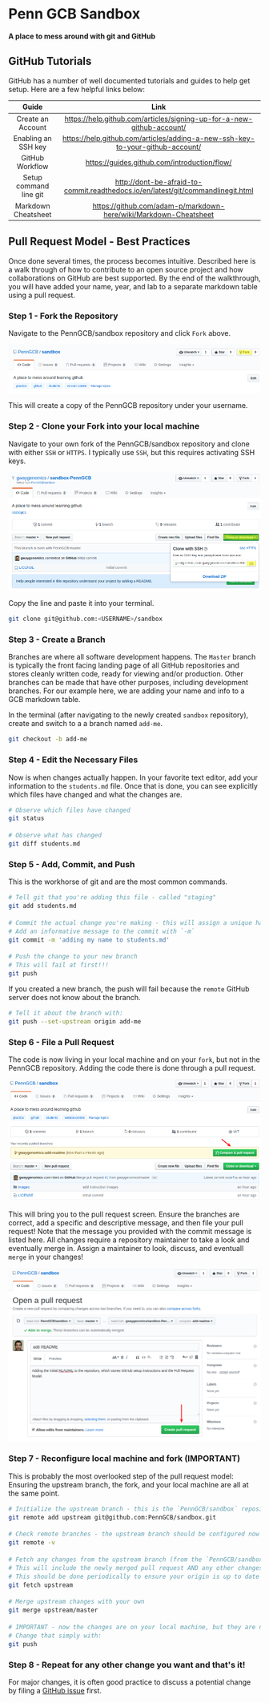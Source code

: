 # Penn GCB Sandbox

**A place to mess around with git and GitHub**

## GitHub Tutorials

GitHub has a number of well documented tutorials and guides to help get setup.
Here are a few helpful links below:

| Guide | Link |
| :---: | :--: |
| Create an Account | https://help.github.com/articles/signing-up-for-a-new-github-account/ |
| Enabling an SSH key | https://help.github.com/articles/adding-a-new-ssh-key-to-your-github-account/ |
| GitHub Workflow | https://guides.github.com/introduction/flow/ |
| Setup command line git | http://dont-be-afraid-to-commit.readthedocs.io/en/latest/git/commandlinegit.html
| Markdown Cheatsheet | https://github.com/adam-p/markdown-here/wiki/Markdown-Cheatsheet |

## Pull Request Model - Best Practices

Once done several times, the process becomes intuitive.
Described here is a walk through of how to contribute to an open source project and how collaborations on GitHub are best supported.
By the end of the walkthrough, you will have added your name, year, and lab to a separate markdown table using a pull request.

### Step 1 - Fork the Repository

Navigate to the PennGCB/sandbox repository and click `Fork` above.

![fork](images/fork.png?raw=true)

This will create a copy of the PennGCB repository under your username.

### Step 2 - Clone your Fork into your local machine

Navigate to your own fork of the PennGCB/sandbox repository and clone with either `SSH` or `HTTPS`.
I typically use `SSH`, but this requires activating SSH keys.

![clone](images/clone.png?raw=true)

Copy the line and paste it into your terminal.

```sh
git clone git@github.com:<USERNAME>/sandbox
```

### Step 3 - Create a Branch

Branches are where all software development happens.
The `Master` branch is typically the front facing landing page of all GitHub repositories and stores cleanly written code, ready for viewing and/or production.
Other branches can be made that have other purposes, including development branches.
For our example here, we are adding your name and info to a GCB markdown table.

In the terminal (after navigating to the newly created `sandbox` repository), create and switch to a a branch named `add-me`.

```sh
git checkout -b add-me
```

### Step 4 - Edit the Necessary Files

Now is when changes actually happen.
In your favorite text editor, add your information to the `students.md` file.
Once that is done, you can see explicitly which files have changed and what the changes are.

```sh
# Observe which files have changed
git status

# Observe what has changed
git diff students.md
```

### Step 5 - Add, Commit, and Push

This is the workhorse of git and are the most common commands.

```sh
# Tell git that you're adding this file - called "staging"
git add students.md 

# Commit the actual change you're making - this will assign a unique hash to the change
# Add an informative message to the commit with `-m` 
git commit -m 'adding my name to students.md'

# Push the change to your new branch
# This will fail at first!!!
git push
```

If you created a new branch, the push will fail because the `remote` GitHub server does not know about the branch.

```sh
# Tell it about the branch with:
git push --set-upstream origin add-me
```

### Step 6 - File a Pull Request

The code is now living in your local machine and on your `fork`, but not in the PennGCB repository.
Adding the code there is done through a pull request.

![pull_request](images/pull_request.png?raw=true)

This will bring you to the pull request screen.
Ensure the branches are correct, add a specific and descriptive message, and then file your pull request!
Note that the message you provided with the commit message is listed here.
All changes require a repository maintainer to take a look and eventually merge in.
Assign a maintainer to look, discuss, and eventuall `merge` in your changes!

![pull_request_notes](images/pull_request_notes.png?raw=true)

### Step 7 - Reconfigure local machine and fork (IMPORTANT)

This is probably the most overlooked step of the pull request model: Ensuring the upstream branch, the fork, and your local machine are all at the same point.

```sh
# Initialize the upstream branch - this is the `PennGCB/sandbox` repository that your fork is of
git remote add upstream git@github.com:PennGCB/sandbox.git

# Check remote branches - the upstream branch should be configured now
git remote -v

# Fetch any changes from the upstream branch (from the `PennGCB/sandbox`)
# This will include the newly merged pull request AND any other changes made by others
# This should be done periodically to ensure your origin is up to date with the upstream
git fetch upstream

# Merge upstream changes with your own
git merge upstream/master

# IMPORTANT - now the changes are on your local machine, but they are not yet on your remote GitHub repository!
# Change that simply with:
git push
```

### Step 8 - Repeat for any other change you want and that's it!

For major changes, it is often good practice to discuss a potential change by filing a [GitHub issue](https://github.com/PennGCB/sandbox/issues) first.

